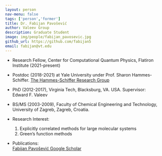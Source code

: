 ```yaml
---
layout: person
nav-menu: false
tags: ['person','former']
title: Dr. Fabijan Pavošević
author: Valeev Group
description: Graduate Student
image: img/people/fabijan_pavosevic.jpg
github_url: https://github.com/fabijan5
email: fabijan@vt.edu
---
```

- Research Fellow, Center for Computational Quantum Physics, Flatiron Institute (2021-present)

- Postdoc (2018-2021) at Yale University under Prof. Sharon Hammes-Schiffer. [The Hammes-Schiffer Research Group](http://hammes-schiffer-group.org/)

- PhD (2012-2017), Virginia Tech, Blacksburg, VA. USA. Supervisor: Edward F. Valeev  

- BS/MS (2003-2009), Faculty of Chemical Engineering and Technology, University of Zagreb, Zagreb, Croatia.  

- Research Interest:
  1. Explicitly correlated methods for large molecular systems
  2. Green’s function methods  

- Publications:  
    [Fabijan Pavošević Google Scholar](https://scholar.google.com/citations?user=q2lveLEAAAAJ&hl=en)
